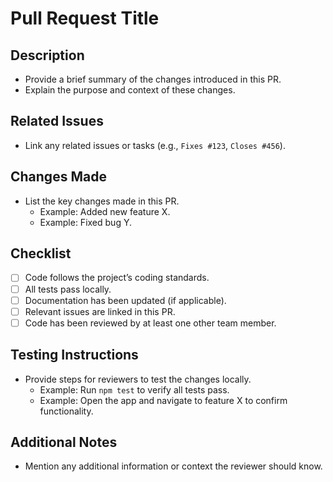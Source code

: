 # Pull Request Title

## Description
- Provide a brief summary of the changes introduced in this PR.
- Explain the purpose and context of these changes.

## Related Issues
- Link any related issues or tasks (e.g., `Fixes #123`, `Closes #456`).

## Changes Made
- List the key changes made in this PR.
  - Example: Added new feature X.
  - Example: Fixed bug Y.

## Checklist
- [ ] Code follows the project’s coding standards.
- [ ] All tests pass locally.
- [ ] Documentation has been updated (if applicable).
- [ ] Relevant issues are linked in this PR.
- [ ] Code has been reviewed by at least one other team member.

## Testing Instructions
- Provide steps for reviewers to test the changes locally.
  - Example: Run `npm test` to verify all tests pass.
  - Example: Open the app and navigate to feature X to confirm functionality.

## Additional Notes
- Mention any additional information or context the reviewer should know.
